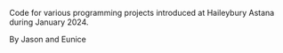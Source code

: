 Code for various programming projects introduced at Haileybury Astana during January 2024. 

By Jason and Eunice
